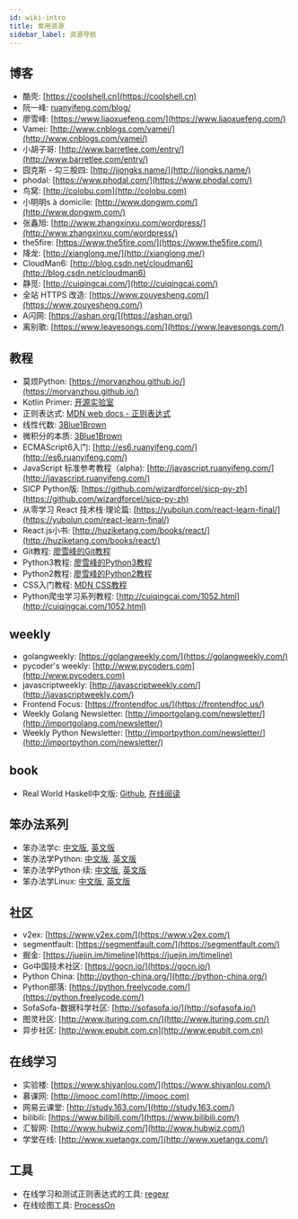 ```yaml
---
id: wiki-intro
title: 常用资源 
sidebar_label: 资源导航 
---
```


## 博客

- 酷壳: [https://coolshell.cn](https://coolshell.cn)
- 阮一峰: [ruanyifeng.com/blog/](ruanyifeng.com/blog/)
- 廖雪峰: [https://www.liaoxuefeng.com/](https://www.liaoxuefeng.com/)
- Vamei: [http://www.cnblogs.com/vamei/](http://www.cnblogs.com/vamei/)
- 小胡子哥: [http://www.barretlee.com/entry/](http://www.barretlee.com/entry/)
- 囧克斯 - 勾三股四: [http://jiongks.name/](http://jiongks.name/)
- phodal: [https://www.phodal.com/](https://www.phodal.com/)
- 鸟窝: [http://colobu.com](http://colobu.com)
- 小明明s à domicile: [http://www.dongwm.com/](http://www.dongwm.com/)
- 张鑫旭: [http://www.zhangxinxu.com/wordpress/](http://www.zhangxinxu.com/wordpress/)
- the5fire: [https://www.the5fire.com/](https://www.the5fire.com/)
- 降龙: [http://xianglong.me/](http://xianglong.me/)
- CloudMan6: [http://blog.csdn.net/cloudman6](http://blog.csdn.net/cloudman6)
- 静觅: [http://cuiqingcai.com/](http://cuiqingcai.com/)
- 全站 HTTPS 改造: [https://www.zouyesheng.com/](https://www.zouyesheng.com/)
- A闪网: [https://ashan.org/](https://ashan.org/)
- 离别歌: [https://www.leavesongs.com/](https://www.leavesongs.com/)

## 教程

- 莫烦Python: [https://morvanzhou.github.io/](https://morvanzhou.github.io/)
- Kotlin Primer: [开源实验室](https://kymjs.com/code/2017/02/03/01/)
- 正则表达式: [MDN web docs - 正则表达式](https://developer.mozilla.org/zh-CN/docs/Web/JavaScript/Guide/Regular_Expressions)
- 线性代数: [3Blue1Brown](https://space.bilibili.com/88461692/#!/channel/detail?cid=9450)
- 微积分的本质: [3Blue1Brown](https://space.bilibili.com/88461692/#!/channel/detail?cid=13407)
- ECMAScript6入门: [http://es6.ruanyifeng.com/](http://es6.ruanyifeng.com/)
- JavaScript 标准参考教程（alpha): [http://javascript.ruanyifeng.com/](http://javascript.ruanyifeng.com/)
- SICP Python版: [https://github.com/wizardforcel/sicp-py-zh](https://github.com/wizardforcel/sicp-py-zh)
- 从零学习 React 技术栈·理论篇: [https://yubolun.com/react-learn-final/](https://yubolun.com/react-learn-final/)
- React.js小书: [http://huziketang.com/books/react/](http://huziketang.com/books/react/)
- Git教程: [廖雪峰的Git教程](https://www.liaoxuefeng.com/wiki/0013739516305929606dd18361248578c67b8067c8c017b000)
- Python3教程: [廖雪峰的Python3教程](https://www.liaoxuefeng.com/wiki/0014316089557264a6b348958f449949df42a6d3a2e542c000)
- Python2教程: [廖雪峰的Python2教程](https://www.liaoxuefeng.com/wiki/001374738125095c955c1e6d8bb493182103fac9270762a000)
- CSS入门教程: [MDN CSS教程](https://developer.mozilla.org/zh-CN/docs/Web/Guide/CSS/Getting_started)
- Python爬虫学习系列教程: [http://cuiqingcai.com/1052.html](http://cuiqingcai.com/1052.html)

## weekly

- golangweekly: [https://golangweekly.com/](https://golangweekly.com/)
- pycoder's weekly: [http://www.pycoders.com](http://www.pycoders.com)
- javascriptweekly: [http://javascriptweekly.com/](http://javascriptweekly.com/)
- Frontend Focus: [https://frontendfoc.us/](https://frontendfoc.us/)
- Weekly Golang Newsletter: [http://importgolang.com/newsletter/](http://importgolang.com/newsletter/)
- Weekly Python Newsletter: [http://importpython.com/newsletter/](http://importpython.com/newsletter/)

## book

- Real World Haskell中文版: [Github](https://github.com/huangz1990/real-world-haskell-cn), [在线阅读](http://cnhaskell.com/)

## 笨办法系列

- 笨办法学c: [中文版](https://github.com/wizardforcel/lcthw-zh), [英文版](http://c.learncodethehardway.org/book/)
- 笨办法学Python: [中文版](https://www.kancloud.cn/kancloud/learn-python-hard-way/49864), [英文版](https://learnpythonthehardway.org/)
- 笨办法学Python·续: [中文版](https://github.com/Kivy-CN/lmpythw-zh), [英文版](https://learncodethehardway.org/more-python-book/)
- 笨办法学Linux: [中文版](https://github.com/wizardforcel/llthw-zh), [英文版](https://archive.fo/xDb8o)

## 社区

- v2ex: [https://www.v2ex.com/](https://www.v2ex.com/)
- segmentfault: [https://segmentfault.com/](https://segmentfault.com/)
- 掘金: [https://juejin.im/timeline](https://juejin.im/timeline)
- Go中国技术社区: [https://gocn.io/](https://gocn.io/)
- Python China: [http://python-china.org/](http://python-china.org/)
- Python部落: [https://python.freelycode.com/](https://python.freelycode.com/)
- SofaSofa-数据科学社区: [http://sofasofa.io/](http://sofasofa.io/)
- 图灵社区: [http://www.ituring.com.cn/](http://www.ituring.com.cn/)
- 异步社区: [http://www.epubit.com.cn](http://www.epubit.com.cn)

## 在线学习

- 实验楼: [https://www.shiyanlou.com/](https://www.shiyanlou.com/)
- 慕课网: [http://imooc.com](http://imooc.com)
- 网易云课堂: [http://study.163.com/](http://study.163.com/)
- bilibili: [https://www.bilibili.com/](https://www.bilibili.com/)
- 汇智网: [http://www.hubwiz.com/](http://www.hubwiz.com/)
- 学堂在线: [http://www.xuetangx.com/](http://www.xuetangx.com/)

## 工具

- 在线学习和测试正则表达式的工具: [regexr](https://regexr.com)
- 在线绘图工具: [ProcessOn](www.processon.com)


